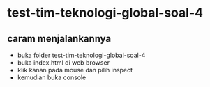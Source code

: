 # test-tim-teknologi-global-soal-4

## caram menjalankannya

- buka folder test-tim-teknologi-global-soal-4
- buka index.html di web browser
- klik kanan pada mouse dan pilih inspect
- kemudian buka console
